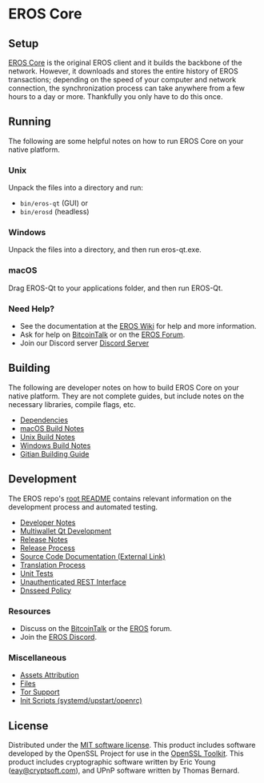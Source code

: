 EROS Core
=============

Setup
---------------------
[EROS Core](http://erosblockchain.com/wallet) is the original EROS client and it builds the backbone of the network. However, it downloads and stores the entire history of EROS transactions; depending on the speed of your computer and network connection, the synchronization process can take anywhere from a few hours to a day or more. Thankfully you only have to do this once.

Running
---------------------
The following are some helpful notes on how to run EROS Core on your native platform.

### Unix

Unpack the files into a directory and run:

- `bin/eros-qt` (GUI) or
- `bin/erosd` (headless)

### Windows

Unpack the files into a directory, and then run eros-qt.exe.

### macOS

Drag EROS-Qt to your applications folder, and then run EROS-Qt.

### Need Help?

* See the documentation at the [EROS Wiki](https://github.com/ErosCore/ErosCore/wiki)
for help and more information.
* Ask for help on [BitcoinTalk](https://bitcointalk.org/index.php?topic=1262920.0) or on the [EROS Forum](http://forum.erosblockchain.com/).
* Join our Discord server [Discord Server](https://discord.erosblockchain.com)

Building
---------------------
The following are developer notes on how to build EROS Core on your native platform. They are not complete guides, but include notes on the necessary libraries, compile flags, etc.

- [Dependencies](dependencies.md)
- [macOS Build Notes](build-osx.md)
- [Unix Build Notes](build-unix.md)
- [Windows Build Notes](build-windows.md)
- [Gitian Building Guide](gitian-building.md)

Development
---------------------
The EROS repo's [root README](/README.md) contains relevant information on the development process and automated testing.

- [Developer Notes](developer-notes.md)
- [Multiwallet Qt Development](multiwallet-qt.md)
- [Release Notes](release-notes.md)
- [Release Process](release-process.md)
- [Source Code Documentation (External Link)](https://www.fuzzbawls.pw/eros/doxygen/)
- [Translation Process](translation_process.md)
- [Unit Tests](unit-tests.md)
- [Unauthenticated REST Interface](REST-interface.md)
- [Dnsseed Policy](dnsseed-policy.md)

### Resources
* Discuss on the [BitcoinTalk](https://bitcointalk.org/index.php?topic=1262920.0) or the [EROS](http://forum.erosblockchain.com/) forum.
* Join the [EROS Discord](https://discord.erosblockchain.com).

### Miscellaneous
- [Assets Attribution](assets-attribution.md)
- [Files](files.md)
- [Tor Support](tor.md)
- [Init Scripts (systemd/upstart/openrc)](init.md)

License
---------------------
Distributed under the [MIT software license](/COPYING).
This product includes software developed by the OpenSSL Project for use in the [OpenSSL Toolkit](https://www.openssl.org/). This product includes
cryptographic software written by Eric Young ([eay@cryptsoft.com](mailto:eay@cryptsoft.com)), and UPnP software written by Thomas Bernard.
